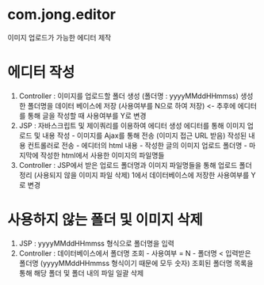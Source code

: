 # com.jong.editor
이미지 업로드가 가능한 에디터 제작
 
# 에디터 작성
1.	Controller	:	이미지를 업로드할 폴더 생성 (폴더명 : yyyyMMddHHmmss)
							생성한 폴더명을 데이터 베이스에 저장 (사용여부를 N으로 하여 저장)	<-	추후에 에디터를 통해 글을 작성할 때 사용여부를 Y로 변경
2.	JSP				: 	자바스크립트 및 제이쿼리를 이용하여 에디터 생성
							에디터를 통해 이미지 업로드 및 내용 작성
								-	이미지를 Ajax를 통해 전송 (이미지 접근 URL 받음)
							작성된 내용 컨트롤러로 전송
								-	에디터의 html 내용
								-	작성한 글의 이미지 업로드 폴더명
								-	마지막에 작성한 html에서 사용한 이미지의 파일명들
3.	Controller	:	JSP에서 받은 업로드 폴더명과 이미지 파일명들을 통해 업로드 폴더 정리 (사용되지 않을 이미지 파일 삭제)
							1에서 데이터베이스에 저장한 사용여부를 Y로 변경

# 사용하지 않는 폴더 및 이미지 삭제
1.	JSP				:	yyyyMMddHHmmss 형식으로 폴더명을 입력
2.	Controller	:	데이터베이스에서 폴더명 조회
								-	사용여부 = N
								-	폴더명 < 입력받은 폴더명 (yyyyMMddHHmmss 형식이기 때문에 모두 숫자)
							조회된 폴더명 목록을 통해 해당 폴더 및 폴더 내의 파일 일괄 삭제
